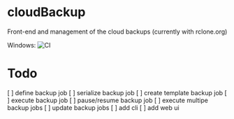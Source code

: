 # cloudBackup
Front-end and management of the cloud backups (currently with rclone.org)

Windows:
![CI](https://github.com/rogerbriggen/cloudBackup/workflows/CI/badge.svg)

# Todo
[ ] define backup job
[ ] serialize backup job
[ ] create template backup job
[ ] execute backup job
[ ] pause/resume backup job
[ ] execute multipe backup jobs
[ ] update backup jobs
[ ] add cli
[ ] add web ui

